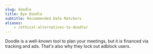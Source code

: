 ```yaml
---
slug: doodle
title: Bye Doodle
subtitle: Recommended Date Matchers
aliases:
    - /ethical-alternatives-to-doodle/
---
```


Doodle is a well-known tool to plan your meetings, but it is financed via tracking and ads. That's also why they lock out adblock users.